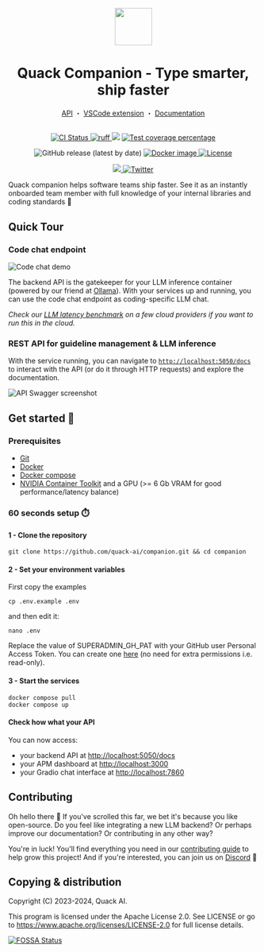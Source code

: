 <p align="center">
  <a href="https://quackai.com"><img src="https://uploads-ssl.webflow.com/64a6527708bc7f2ce5fd6b2a/64a654825ed3d444b47c4935_quack-logo%20(copy).png" width="75" height="75"></a>
</p>
<h1 align="center">
 Quack Companion - Type smarter, ship faster
</h1>
<p align="center">
  <a href="https://github.com/quack-ai/companion">API</a> ・
  <a href="https://github.com/quack-ai/companion-vscode">VSCode extension</a> ・
  <a href="https://docs.quackai.com">Documentation</a>
</p>
<h2 align="center"></h2>

<p align="center">
  <a href="https://github.com/quack-ai/companion/actions?query=workflow%3Abuilds">
    <img alt="CI Status" src="https://img.shields.io/github/actions/workflow/status/quack-ai/companion/builds.yml?branch=main&label=CI&logo=github&style=flat-square">
  </a>
  <a href="https://github.com/astral-sh/ruff">
    <img src="https://img.shields.io/badge/Linter-Ruff-FCC21B?style=flat-square&logo=ruff&logoColor=white" alt="ruff">
  </a>
  <a href="https://www.codacy.com/gh/quack-ai/companion/dashboard?utm_source=github.com&amp;utm_medium=referral&amp;utm_content=quack-ai/companion&amp;utm_campaign=Badge_Grade"><img src="https://app.codacy.com/project/badge/Grade/b51832763a394255941b541b0813750c"/></a>
  <a href="https://codecov.io/gh/quack-ai/companion">
    <img src="https://img.shields.io/codecov/c/github/quack-ai/companion.svg?logo=codecov&style=flat-square&token=fkT0jQefhO" alt="Test coverage percentage">
  </a>
</p>
<p align="center">
  <img alt="GitHub release (latest by date)" src="https://img.shields.io/github/v/release/quack-ai/companion">
  <a href="https://hub.docker.com/repository/docker/quackai/companion">
    <img src="https://img.shields.io/docker/v/quackai/companion?style=flat-square&logo=Docker&logoColor=fff&label=Docker" alt="Docker image">
  </a>
  <a href="https://github.com/quack-ai/companion/blob/main/LICENSE">
    <img src="https://img.shields.io/github/license/quack-ai/companion.svg?label=License&logoColor=fff&style=flat-square" alt="License">
  </a>
</p>
<p align="center">
  <a href="https://discord.gg/E9rY3bVCWd">
    <img src="https://img.shields.io/badge/Discord-Community-5865F2?style=flat-square&logo=discord&logoColor=white" />
  </a>
  <a href="https://twitter.com/quack_ai">
    <img src="https://img.shields.io/badge/-@quack_ai-1D9BF0?style=flat-square&logo=twitter&logoColor=white" alt="Twitter">
  </a>
</p>

Quack companion helps software teams ship faster. See it as an instantly onboarded team member with full knowledge of your internal libraries and coding standards 🦆


## Quick Tour

### Code chat endpoint

![Code chat demo](https://github.com/quack-ai/companion/assets/26927750/dd705cfb-a964-4ca6-ad2e-8d15e7c314a7)

The backend API is the gatekeeper for your LLM inference container (powered by our friend at [Ollama](https://github.com/ollama/ollama)). With your services up and running, you can use the code chat endpoint as coding-specific LLM chat.

*Check our [LLM latency benchmark](scripts/ollama) on a few cloud providers if you want to run this in the cloud.*

### REST API for guideline management & LLM inference

With the service running, you can navigate to [`http://localhost:5050/docs`](http://localhost:5050/docs) to interact with the API (or do it through HTTP requests) and explore the documentation.

![API Swagger screenshot](https://github.com/quack-ai/companion/assets/26927750/725e8308-ace1-40ed-b742-242f8186fec0)


## Get started 🚀

### Prerequisites

- [Git](https://git-scm.com/book/en/v2/Getting-Started-Installing-Git)
- [Docker](https://docs.docker.com/engine/install/)
- [Docker compose](https://docs.docker.com/compose/)
- [NVIDIA Container Toolkit](https://docs.nvidia.com/datacenter/cloud-native/container-toolkit/latest/install-guide.html) and a GPU (>= 6 Gb VRAM for good performance/latency balance)

### 60 seconds setup ⏱️

#### 1 - Clone the repository
```shell
git clone https://github.com/quack-ai/companion.git && cd companion
```
#### 2 - Set your environment variables
First copy the examples
```shell
cp .env.example .env
```
and then edit it:
```shell
nano .env
```
Replace the value of SUPERADMIN_GH_PAT with your GitHub user Personal Access Token. You can create one [here](https://github.com/settings/tokens?type=beta) (no need for extra permissions i.e. read-only).

#### 3 - Start the services

```shell
docker compose pull
docker compose up
```

#### Check how what your API

You can now access:
- your backend API at [http://localhost:5050/docs](http://localhost:5050/docs)
- your APM dashboard at [http://localhost:3000](http://localhost:3000/d/_quackapi_dashboard/quack-api-dashboard)
- your Gradio chat interface at [http://localhost:7860](http://localhost:7860)


## Contributing

Oh hello there 👋 If you've scrolled this far, we bet it's because you like open-source. Do you feel like integrating a new LLM backend? Or perhaps improve our documentation? Or contributing in any other way?

You're in luck! You'll find everything you need in our [contributing guide](CONTRIBUTING.md) to help grow this project! And if you're interested, you can join us on [Discord](https://discord.gg/E9rY3bVCWd) 🤗


## Copying & distribution

Copyright (C) 2023-2024, Quack AI.

This program is licensed under the Apache License 2.0.
See LICENSE or go to <https://www.apache.org/licenses/LICENSE-2.0> for full license details.

[![FOSSA Status](https://app.fossa.com/api/projects/git%2Bgithub.com%2Fquack-ai%2Fcontribution-api.svg?type=large&issueType=license)](https://app.fossa.com/projects/git%2Bgithub.com%2Fquack-ai%2Fcompanion?ref=badge_large&issueType=license)
